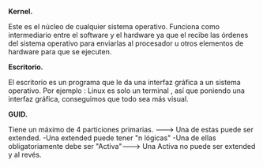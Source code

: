 **Kernel.**

Este es el núcleo de cualquier sistema operativo. Funciona como intermediario entre el software y el hardware ya que el
recibe las órdenes del sistema operativo para enviarlas al procesador u otros elementos de hardware para que se ejecuten.

**Escritorio.**

El escritorio es un programa que le da una interfaz gráfica a un sistema operativo. 
Por ejemplo : Linux es solo un terminal , así que poniendo una interfaz gráfica, conseguimos que todo sea más visual.

**GUID.**

Tiene un máximo de 4 particiones primarias. ---> Una de estas puede ser extended. -Una extended puede tener 
"n lógicas" -Una de ellas obligatoriamente debe ser "Activa"---> Una Activa no puede ser extended y al revés.


